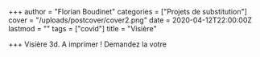 +++
author = "Florian Boudinet"
categories = ["Projets de substitution"]
cover = "/uploads/postcover/cover2.png"
date = 2020-04-12T22:00:00Z
lastmod = ""
tags = ["covid"]
title = "Visière"

+++
Visière 3d. A imprimer  ! Demandez la votre